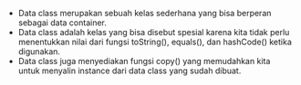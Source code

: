 - Data class merupakan sebuah kelas sederhana yang bisa berperan sebagai data container.
- Data class adalah kelas yang bisa disebut spesial karena kita tidak perlu menentukkan nilai dari fungsi toString(), equals(), dan hashCode() ketika digunakan.
- Data class juga menyediakan fungsi copy() yang memudahkan kita untuk menyalin instance dari data class yang sudah dibuat.